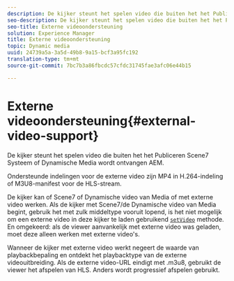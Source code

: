 ```yaml
---
description: De kijker steunt het spelen video die buiten het het Publiceren Scene7 Systeem of Dynamische Media wordt ontvangen AEM.
seo-description: De kijker steunt het spelen video die buiten het het Publiceren Scene7 Systeem of Dynamische Media wordt ontvangen AEM.
seo-title: Externe videoondersteuning
solution: Experience Manager
title: Externe videoondersteuning
topic: Dynamic media
uuid: 24739a5a-3a5d-49b8-9a15-bcf3a95fc192
translation-type: tm+mt
source-git-commit: 7bc7b3a86fbcdc57cfdc31745fae3afc06e44b15

---
```



# Externe videoondersteuning{#external-video-support}

De kijker steunt het spelen video die buiten het het Publiceren Scene7 Systeem of Dynamische Media wordt ontvangen AEM.

Ondersteunde indelingen voor de externe video zijn MP4 in H.264-indeling of M3U8-manifest voor de HLS-stream.

De kijker kan of Scene7 of Dynamische video van Media of met externe video werken. Als de kijker met Scene7/de Dynamische video van Media begint, gebruik het met zulk middeltype vooruit lopend, is het niet mogelijk om een externe video in deze kijker te laden gebruikend [`setVideo`](../../c-html5-s7-aem-asset-viewers/c-html5-video-reference/c-html5-video-viewer-20-javascriptapiref/r-html5-video-viewer-20-javascriptapiref-setvideo.md#reference-85d3422d6ce64a36ac74827120b5a17c) methode. En omgekeerd: als de viewer aanvankelijk met externe video was geladen, moet deze alleen werken met externe video&#39;s.

Wanneer de kijker met externe video werkt negeert de waarde van playbackbepaling en ontdekt het playbacktype van de externe videouitbreiding. Als de externe video-URL eindigt met .m3u8, gebruikt de viewer het afspelen van HLS. Anders wordt progressief afspelen gebruikt.
